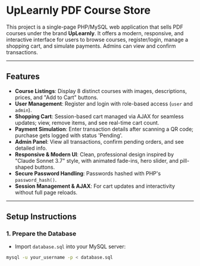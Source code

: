 # UpLearnly PDF Course Store

This project is a single-page PHP/MySQL web application that sells PDF courses under the brand **UpLearnly**. It offers a modern, responsive, and interactive interface for users to browse courses, register/login, manage a shopping cart, and simulate payments. Admins can view and confirm transactions.

---

## Features

- **Course Listings**: Display 8 distinct courses with images, descriptions, prices, and "Add to Cart" buttons.
- **User Management**: Register and login with role-based access (`user` and `admin`).
- **Shopping Cart**: Session-based cart managed via AJAX for seamless updates; view, remove items, and see real-time cart count.
- **Payment Simulation**: Enter transaction details after scanning a QR code; purchase gets logged with status 'Pending'.
- **Admin Panel**: View all transactions, confirm pending orders, and see detailed info.
- **Responsive & Modern UI**: Clean, professional design inspired by "Claude Sonnet 3.7" style, with animated fade-ins, hero slider, and pill-shaped buttons.
- **Secure Password Handling**: Passwords hashed with PHP's `password_hash()`.
- **Session Management & AJAX**: For cart updates and interactivity without full page reloads.

---

## Setup Instructions

### 1. Prepare the Database

- Import `database.sql` into your MySQL server:

```bash
mysql -u your_username -p < database.sql